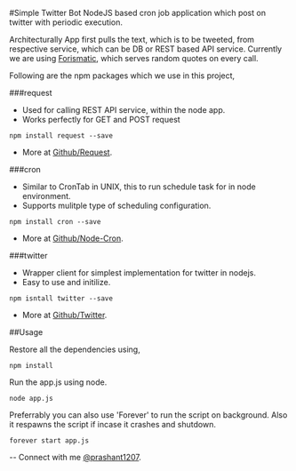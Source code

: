 #Simple Twitter Bot
NodeJS based cron job application which post on twitter with periodic execution.


Architecturally App first pulls the text, which is to be tweeted, from respective service, which can be DB or REST based API service. Currently we are using [Forismatic](http://forismatic.com/en/), which serves random quotes on every call.

Following are the npm packages which we use in this project,

###request
- Used for calling REST API service, within the node app.
- Works perfectly for GET and POST request

```
npm install request --save 
```
- More at [Github/Request](https://github.com/request/request).

###cron
- Similar to CronTab in UNIX, this to run schedule task for in node environment.
- Supports mulitple type of scheduling configuration.

```
npm install cron --save
```
- More at [Github/Node-Cron](https://github.com/kelektiv/node-cron).

###twitter
- Wrapper client for simplest implementation for twitter in nodejs.
- Easy to use and initilize.

```
npm isntall twitter --save
```
- More at [Github/Twitter](https://github.com/desmondmorris/node-twitter).


##Usage

Restore all the dependencies using,

```
npm install
```
Run the app.js using node.

```
node app.js
```
Preferrably you can also use 'Forever' to run the script on background. Also it respawns the script if incase it crashes and shutdown.

```
forever start app.js
```
--
Connect with me
[@prashant1207](https://twitter.com/prashant1207).